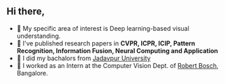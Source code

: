 ## Hi there,

- 📍 My specific area of interest is Deep learning-based visual understanding. 
- 🌱 I've published research papers in **CVPR, ICPR, ICIP, Pattern Recognition, Information Fusion, Neural Computing and Application**
- 👯 I did my bachalors from [Jadavpur University](http://www.jaduniv.edu.in/) 
- 💬 I worked as an Intern at the Computer Vision Dept. of [Robert Bosch](https://www.bosch.com/), Bangalore.

